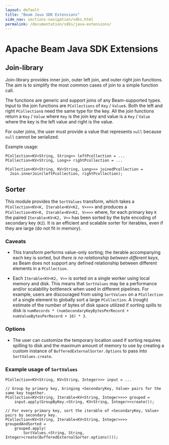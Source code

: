 ```yaml
---
layout: default
title: "Beam Java SDK Extensions"
side_nav: sections-navigation/sdks.html
permalink: /documentation/sdks/java-extensions/
---
```

# Apache Beam Java SDK Extensions

## <a name="join-library"></a>Join-library

Join-library provides inner join, outer left join, and outer right join functions. The aim
is to simplify the most common cases of join to a simple function call.

The functions are generic and support joins of any Beam-supported types.
Input to the join functions are `PCollections` of `Key` / `Value`s. Both
the left and right `PCollection`s need the same type for the key. All the join
functions return a `Key` / `Value` where `Key` is the join key and value is
a `Key` / `Value` where the key is the left value and right is the value.

For outer joins, the user must provide a value that represents `null` because `null`
cannot be serialized.

Example usage:

```
PCollection<KV<String, String>> leftPcollection = ...
PCollection<KV<String, Long>> rightPcollection = ...

PCollection<KV<String, KV<String, Long>>> joinedPcollection =
  Join.innerJoin(leftPcollection, rightPcollection);
```


## <a name="sorter"></a>Sorter

This module provides the `SortValues` transform, which takes a `PCollection<KV<K, Iterable<KV<K2, V>>>>` and produces a `PCollection<KV<K, Iterable<KV<K2, V>>>>` where, for each primary key `K` the paired `Iterable<KV<K2, V>>` has been sorted by the byte encoding of secondary key (`K2`). It is an efficient and scalable sorter for iterables, even if they are large (do not fit in memory).

### Caveats

- This transform performs value-only sorting; the iterable accompanying each key is sorted, but *there is no relationship between different keys*, as Beam does not support any defined relationship between different elements in a `PCollection`.
* Each `Iterable<KV<K2, V>>` is sorted on a single worker using local memory and disk. This means that `SortValues` may be a performance and/or scalability bottleneck when used in different pipelines. For example, users are discouraged from using `SortValues` on a `PCollection` of a single element to globally sort a large `PCollection`. A (rough) estimate of the number of bytes of disk space utilized if sorting spills to disk is `numRecords * (numSecondaryKeyBytesPerRecord + numValueBytesPerRecord + 16) * 3`.

### Options

* The user can customize the temporary location used if sorting requires spilling to disk and the maximum amount of memory to use by creating a custom instance of `BufferedExternalSorter.Options` to pass into `SortValues.create`.

### Example usage of `SortValues`

```
PCollection<KV<String, KV<String, Integer>>> input = ...

// Group by primary key, bringing <SecondaryKey, Value> pairs for the same key together.
PCollection<KV<String, Iterable<KV<String, Integer>>>> grouped =
    input.apply(GroupByKey.<String, KV<String, Integer>>create());

// For every primary key, sort the iterable of <SecondaryKey, Value> pairs by secondary key.
PCollection<KV<String, Iterable<KV<String, Integer>>>> groupedAndSorted =
    grouped.apply(
        SortValues.<String, String, Integer>create(BufferedExternalSorter.options()));
```
